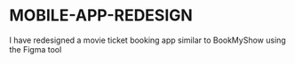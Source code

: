 # MOBILE-APP-REDESIGN
I have redesigned a movie ticket booking app similar to BookMyShow using the Figma tool
